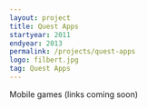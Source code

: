 ```yaml
---
layout: project
title: Quest Apps
startyear: 2011
endyear: 2013
permalink: /projects/quest-apps
logo: filbert.jpg
tag: Quest Apps
---
```


Mobile games (links coming soon)
